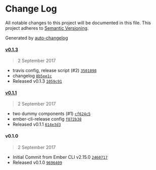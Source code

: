 # Change Log
All notable changes to this project will be documented in this file. This project adheres to [Semantic Versioning](http://semver.org/).

Generated by [auto-changelog](https://github.com/CookPete/auto-changelog)


#### [v0.1.3](https://github.com/jonpitch/auto-release/compare/v0.1.1...v0.1.3)
> 2 September 2017

* travis config, release script (#2) [`3501898`](https://github.com/jonpitch/auto-release/commit/3501898193f5b29b2053ab30709f62962b3abeb2)
* changelog [`8b5ee1c`](https://github.com/jonpitch/auto-release/commit/8b5ee1cf0c18d804a0d338dde9ff6f9c4c0ade03)
* Released v0.1.3 [`1059c91`](https://github.com/jonpitch/auto-release/commit/1059c91ca1889687d0eada01605d5c73d3cc452a)


#### [v0.1.1](https://github.com/jonpitch/auto-release/compare/v0.1.0...v0.1.1)
> 2 September 2017

* two dummy components (#1) [`cf624c5`](https://github.com/jonpitch/auto-release/commit/cf624c517663f82972941d9c36c6db14bda8f6a5)
* ember-cli-release config [`f072b38`](https://github.com/jonpitch/auto-release/commit/f072b383e277cf01b084b227f79f193663ce0a79)
* Released v0.1.1 [`614e3d3`](https://github.com/jonpitch/auto-release/commit/614e3d35523b5ad4e7dd813cafb6900e42e81195)


#### v0.1.0
> 2 September 2017

* Initial Commit from Ember CLI v2.15.0 [`2460717`](https://github.com/jonpitch/auto-release/commit/246071789fb2b4307369b3ee55e7bc90bb30154f)
* Released v0.1.0 [`9696409`](https://github.com/jonpitch/auto-release/commit/96964093202015ddbf0b1cdd95962c2e72324a0e)
